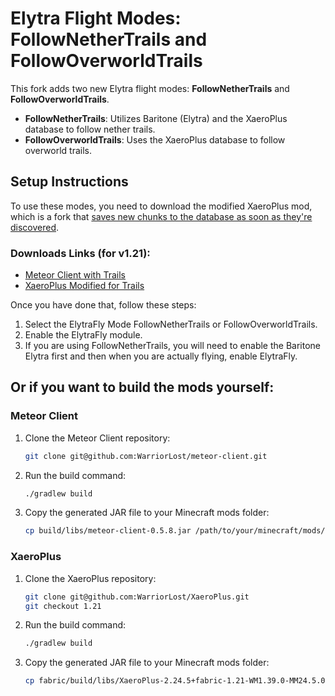 # Elytra Flight Modes: FollowNetherTrails and FollowOverworldTrails

This fork adds two new Elytra flight modes: **FollowNetherTrails** and **FollowOverworldTrails**.

- **FollowNetherTrails**: Utilizes Baritone (Elytra) and the XaeroPlus database to follow nether trails.
- **FollowOverworldTrails**: Uses the XaeroPlus database to follow overworld trails.

## Setup Instructions

To use these modes, you need to download the modified XaeroPlus mod, which is a fork that [saves new chunks to the database as soon as they're discovered](https://github.com/WarriorLost/XaeroPlus/commit/ff2f8bdcc6bbd888ede06404d4084d2c70de6875).


### Downloads Links (for v1.21):

- [Meteor Client with Trails](https://github.com/WarriorLost/meteor-client/releases/tag/0.5.8-trails)
- [XaeroPlus Modified for Trails](https://github.com/WarriorLost/XaeroPlus/releases/tag/latest)


Once you have done that, follow these steps:

1. Select the ElytraFly Mode FollowNetherTrails or FollowOverworldTrails.
2. Enable the ElytraFly module.
3. If you are using FollowNetherTrails, you will need to enable the Baritone Elytra first and then when you are actually flying, enable ElytraFly.

## Or if you want to build the mods yourself:

### Meteor Client

1. Clone the Meteor Client repository:
   ```bash
   git clone git@github.com:WarriorLost/meteor-client.git
   ```

2. Run the build command:
   ```bash
   ./gradlew build
   ```
3. Copy the generated JAR file to your Minecraft mods folder:
   ```bash
   cp build/libs/meteor-client-0.5.8.jar /path/to/your/minecraft/mods/
   ```

### XaeroPlus

1. Clone the XaeroPlus repository:
   ```bash
   git clone git@github.com:WarriorLost/XaeroPlus.git
   git checkout 1.21
   ```

2. Run the build command:
   ```bash
   ./gradlew build
   ```
2. Copy the generated JAR file to your Minecraft mods folder:
   ```bash
   cp fabric/build/libs/XaeroPlus-2.24.5+fabric-1.21-WM1.39.0-MM24.5.0.jar /path/to/your/minecraft/mods/
   ```
